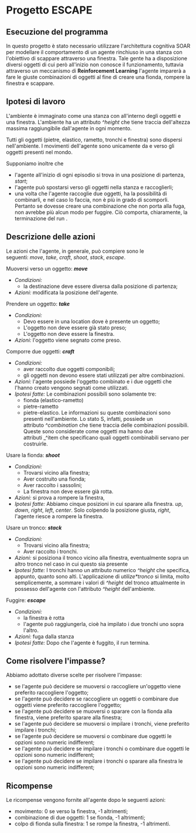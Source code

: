 # Progetto ESCAPE

## Esecuzione del programma
In questo progetto è stato necessario utilizzare l'architettura cognitiva SOAR per modellare il comportamento di un agente rinchiuso in una stanza con l'obiettivo di scappare attraverso una finestra. 
Tale gente ha a disposizione diversi oggetti di cui però all'inizio non conosce il funzionamento, tuttavia attraverso un meccanismo di **Reinforcement Learning** l'agente imparerà a fare le giuste combinazioni di oggetti al fine di creare una fionda, rompere la finestra e scappare.

## Ipotesi di lavoro
L'ambiente è immaginato come una stanza con all'interno degli oggetti e una finestra. L'ambiente ha un attributo _^height_ che tiene traccia dell'altezza massima raggiungibile dall'agente in ogni momento.

Tutti gli oggetti (pietre, elastico, rametto, tronchi e finestra) sono  dispersi nell'ambiente. I movimenti dell'agente sono unicamente da e verso gli oggetti presenti nel mondo. 

Supponiamo inoltre che
- l'agente all'inizio di ogni episodio si trova in una posizione di partenza, *start*;
- l'agente può spostarsi verso gli oggetti nella stanza e raccoglierli;
- una volta che l'agente raccoglie due oggetti, ha la possibilità di combinarli, e nel caso lo faccia, non è più in grado di scomporli. Pertanto se dovesse creare una combinazione che non porta alla fuga, non avrebbe più alcun modo per fuggire. Ciò comporta, chiaramente, la terminazione del run . 

## Descrizione delle azioni
Le azioni che l'agente, in generale, può compiere sono le seguenti: *move*, *take*, *craft*, *shoot*, *stack*, _escape_. 

Muoversi verso un oggetto: ***move***
- *Condizioni:* 
	- la destinazione deve essere diversa dalla posizione di partenza;
- _Azioni:_ modificata la posizione dell'agente.

Prendere un oggetto: **_take_**
- _Condizioni:_ 
	- Devo essere in una location dove è presente un oggetto;
	- L'oggetto non deve essere già stato preso;
	- L'oggetto non deve essere la finestra.
- _Azioni:_ l'oggetto viene segnato come preso.

Comporre due oggetti: ***craft***
- _Condizioni:_ 
	- aver raccolto due oggetti componibili;
	- gli oggetti non devono essere stati utilizzati per altre combinazioni.
- _Azioni:_ l'agente possiede l'oggetto combinato e i due oggetti che l'hanno creato vengono segnati come utilizzati.
- _Ipotesi fatte:_ Le combinazioni possibili sono solamente tre: 
	- fionda (elastico-rametto)
	- pietre-rametto
	- pietre-elastico. 
	Le informazioni su queste combinazioni sono presenti nell'ambiente. Lo stato S, infatti, possiede un attributo _^combination_ che tiene traccia delle combinazioni possibili. Queste sono considerate come oggetti ma hanno due attributi _^item che specificano quali oggetti combinabili servano per costruirle.

Usare la fionda: ***shoot***
- _Condizioni:_ 
	- Trovarsi vicino alla finestra;
	- Aver costruito una fionda;
	- Aver raccolto i sassolini;
	- La finestra non deve essere già rotta.
- _Azioni:_ si prova a rompere la finestra, 
- _Ipotesi fatte:_ Abbiamo cinque posizioni in cui sparare alla finestra. *up*, *down*, *right*, *left*, *center*. Solo colpendo la posizione giusta, *right*, l'agente riesce a rompere la finestra.

Usare un tronco: ***stack***
- _Condizioni:_ 
	- Trovarsi vicino alla finestra;
	- Aver raccolto i tronchi.
- _Azioni:_ si posiziona il tronco vicino alla finestra, eventualmente sopra un altro tronco nel caso in cui questo sia presente
- _Ipotesi fatte:_ I tronchi hanno un attributo numerico _^height_ che specifica, appunto, quanto sono alti. L'applicazione di _utilize*tronco_ si limita, molto semplicemente, a sommare i valori di _^height_ del tronco attualmente in possesso dell'agente con l'attributo *^height* dell'ambiente.

Fuggire: **_escape_**
- _Condizioni:_ 
	- la finestra è rotta
	- l'agente può raggiungerla, cioè ha impilato i due tronchi uno sopra l'altro.
- _Azioni:_ fuga dalla stanza
- _Ipotesi fatte:_ Dopo che l'agente è fuggito, il run termina.

## Come risolvere l'impasse?
Abbiamo adottato diverse scelte per risolvere l'impasse:
- se l'agente può decidere se muoversi o raccogliere un'oggetto viene preferito raccogliere l'oggetto;
- se l'agente può decidere se raccogliere un oggetti o combinare due oggetti viene preferito raccogliere l'oggetto;
- se l'agente può decidere se muoversi o sparare con la fionda alla finestra, viene preferito sparare alla finestra;
- se l'agente può decidere se muoversi o impilare i tronchi, viene preferito impilare i tronchi;
- se l'agente può decidere se muoversi o combinare due oggetti le opzioni sono numeric indifferent;
- se l'agente può decidere se impilare i tronchi o combinare due oggetti le opzioni sono numeric indifferent;
- se l'agente può decidere se impilare i tronchi o sparare alla finestra le opzioni sono numeric indifferent;


## Ricompense
Le ricompense vengono fornite all'agente dopo le seguenti azioni:
- movimento: 0 se verso la finestra, -1 altrimenti;
- combinazione di due oggetti: 1 se fionda, -1 altrimenti;
- colpo di fionda sulla finestra: 1 se rompe la finestra, -1 altrimenti.